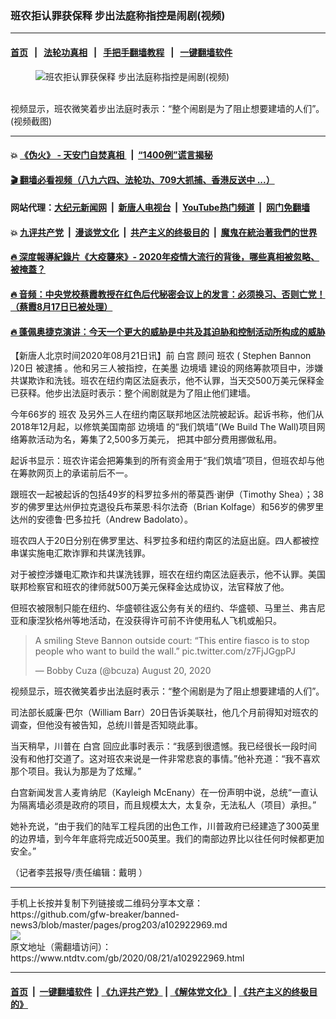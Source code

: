 ### 班农拒认罪获保释 步出法庭称指控是闹剧(视频)
------------------------

#### [首页](https://github.com/gfw-breaker/banned-news3/blob/master/README.md) &nbsp;&nbsp;|&nbsp;&nbsp; [法轮功真相](https://github.com/begood0513/basic/blob/master/README.md)  &nbsp;&nbsp;|&nbsp;&nbsp; [手把手翻墙教程](https://github.com/gfw-breaker/guides/wiki)  &nbsp;&nbsp;|&nbsp;&nbsp; [一键翻墙软件](https://github.com/gfw-breaker/nogfw/blob/master/README.md)  



<div><div class="featured_image">
 <figure>
  <img alt="班农拒认罪获保释 步出法庭称指控是闹剧(视频)" src="https://i.ntdtv.com/assets/uploads/2020/08/e43d529fdcab49af6dc001270403196e-800x450.jpg"/>
 </figure><br/>
 <span class="caption">
  视频显示，班农微笑着步出法庭时表示：“整个闹剧是为了阻止想要建墙的人们”。(视频截图)
 </span>
</div>
</div><hr/>

#### 💥 [《伪火》 - 天安门自焚真相 ](http://141.164.51.119:10000/videos/blog/weihuo.html)&nbsp; |&nbsp; [“1400例”谎言揭秘  ](http://141.164.51.119:10000/videos/blog/jiexi1400.html)

#### [ 🎬  翻墙必看视频（八九六四、法轮功、709大抓捕、香港反送中 ...）](https://github.com/gfw-breaker/links/blob/master/banned.md)

#### 网站代理：[大纪元新闻网](http://167.172.10.89:10080/gb/) &nbsp;|&nbsp; [新唐人电视台](http://167.172.10.89:8808/gb/)  &nbsp;|&nbsp; [YouTube热门频道](http://158.247.203.241/youtube.html) &nbsp;|&nbsp; [网门免翻墙](http://158.247.203.241:11000/show.aspx?name=ogHome)

#### 💥 [九评共产党](http://141.164.51.119:10000/videos/res/jiuping/)&nbsp; |&nbsp; [漫谈党文化](http://141.164.51.119:10000/videos/res/mtdwh/)&nbsp; |&nbsp; [共产主义的终极目的](http://141.164.51.119:10000/videos/res/zjmd/)&nbsp; |&nbsp; [魔鬼在統治著我們的世界](http://141.164.51.119:10000/videos/res/TheSpecter/)  

#### [ 🔥  深度報導紀錄片《大疫襲來》- 2020年疫情大流行的背後，哪些真相被忽略、被掩蓋？](http://141.164.51.119:10000/videos/news/../corona/index.html)

#### [ 🔥  音频：中央党校蔡霞教授在红色后代秘密会议上的发言：必须换习、否则亡党！（蔡霞8月17日已被处理）](http://141.164.51.119:10000/videos/news/caixia.html)

#### [ 🔥  蓬佩奥捷克演讲：今天一个更大的威胁是中共及其迫胁和控制活动所构成的威胁](http://141.164.51.119:10000/videos/news/pompeo6.html)

<div><div class="post_content" itemprop="articleBody">
 <p>
  【新唐人北京时间2020年08月21日讯】前
  <ok href="https://www.ntdtv.com/gb/白宫.htm">
   白宫
  </ok>
  顾问
  <ok href="https://www.ntdtv.com/gb/班农.htm">
   班农
  </ok>
  (
  <ok href="https://www.ntdtv.com/gb/stephen-bannon.htm">
   Stephen Bannon
  </ok>
  )20日
  <ok href="https://www.ntdtv.com/gb/被逮捕.htm">
   被逮捕
  </ok>
  。他和另三人被指控，在美墨
  <ok href="https://www.ntdtv.com/gb/边境墙.htm">
   边境墙
  </ok>
  建设的网络筹款项目中，涉嫌共谋欺诈和洗钱。班农在纽约南区法庭表示，他不认罪，当天交500万美元保释金已获释。他步出法庭时表示：整个闹剧就是为了阻止他们建墙。
 </p>
 <p>
  今年66岁的
  <ok href="https://www.ntdtv.com/gb/班农.htm">
   班农
  </ok>
  及另外三人在纽约南区联邦地区法院被起诉。起诉书称，他们从2018年12月起，以修筑美国南部
  <ok href="https://www.ntdtv.com/gb/边境墙.htm">
   边境墙
  </ok>
  的“我们筑墙”(We Build The Wall)项目网络筹款活动为名，筹集了2,500多万美元， 把其中部分费用挪做私用。
 </p>
 <p>
  起诉书显示：班农许诺会把筹集到的所有资金用于“我们筑墙”项目，但班农却与他在筹款网页上的承诺前后不一。
 </p>
 <p>
  跟班农一起被起诉的包括49岁的科罗拉多州的蒂莫西·谢伊（Timothy Shea）；38岁的佛罗里达州伊拉克退役兵布莱恩·科尔法奇（Brian Kolfage）和56岁的佛罗里达州的安德鲁·巴多拉托（Andrew Badolato）。
 </p>
 <p>
  班农四人于20日分别在佛罗里达、科罗拉多和纽约南区的法庭出庭。四人都被控串谋实施电汇欺诈罪和共谋洗钱罪。
 </p>
 <p>
  对于被控涉嫌电汇欺诈和共谋洗钱罪，班农在纽约南区法庭表示，他不认罪。美国联邦检察官和班农的律师就500万美元保释金达成协议，法官释放了他。
 </p>
 <p>
  但班农被限制只能在纽约、华盛顿往返公务有关的纽约、华盛顿、马里兰、弗吉尼亚和康涅狄格州等地活动，在没获得许可前不许使用私人飞机或船只。
 </p>
 <blockquote class="twitter-tweet" data-dnt="true" data-width="500">
  <p dir="ltr" lang="en">
   A smiling Steve Bannon outside court: “This entire fiasco is to stop people who want to build the wall.”
   <ok href="https://t.co/z7FjJGgpPJ">
    pic.twitter.com/z7FjJGgpPJ
   </ok>
  </p>
  <p>
   — Bobby Cuza (@bcuza)
   <ok href="https://twitter.com/bcuza/status/1296580652335353858?ref_src=twsrc%5Etfw">
    August 20, 2020
   </ok>
  </p>
 </blockquote>
 <p>
  <script async="" charset="utf-8" src="https://platform.twitter.com/widgets.js">
  </script>
 </p>
 <p>
  <p>
   视频显示，班农微笑着步出法庭时表示：“整个闹剧是为了阻止想要建墙的人们”。
  </p>
  <p>
   司法部长威廉·巴尔（William Barr）20日告诉美联社，他几个月前得知对班农的调查，但他没有被告知，总统川普是否知晓此事。
  </p>
  <p>
   当天稍早，川普在
   <ok href="https://www.ntdtv.com/gb/白宫.htm">
    白宫
   </ok>
   回应此事时表示：“我感到很遗憾。我已经很长一段时间没有和他打交道了。这对班农来说是一件非常悲哀的事情。”他补充道：“我不喜欢那个项目。我认为那是为了炫耀。”
  </p>
  <p>
   白宫新闻发言人麦肯纳尼（Kayleigh McEnany）在一份声明中说，总统“一直认为隔离墙必须是政府的项目，而且规模太大，太复杂，无法私人（项目）承担。”
  </p>
  <p>
   她补充说，“由于我们的陆军工程兵团的出色工作，川普政府已经建造了300英里的边界墙，到今年年底将完成近500英里。我们的南部边界比以往任何时候都更加安全。”
  </p>
  <p>
   （记者李芸报导/责任编辑：戴明 ）
  </p>
  <div class="single_ad">
  </div>
 </p>
</div>
</div>
<hr/>
手机上长按并复制下列链接或二维码分享本文章：<br/>
https://github.com/gfw-breaker/banned-news3/blob/master/pages/prog203/a102922969.md <br/>
<a href='https://github.com/gfw-breaker/banned-news3/blob/master/pages/prog203/a102922969.md'><img src='https://github.com/gfw-breaker/banned-news3/blob/master/pages/prog203/a102922969.md.png'/></a> <br/>
原文地址（需翻墙访问）：https://www.ntdtv.com/gb/2020/08/21/a102922969.html


------------------------
#### [首页](https://github.com/gfw-breaker/banned-news3/blob/master/README.md) &nbsp;|&nbsp; [一键翻墙软件](https://github.com/gfw-breaker/nogfw/blob/master/README.md) &nbsp;| [《九评共产党》](https://github.com/gfw-breaker/9ping.md/blob/master/README.md#九评之一评共产党是什么) | [《解体党文化》](https://github.com/gfw-breaker/jtdwh.md/blob/master/README.md) | [《共产主义的终极目的》](https://github.com/gfw-breaker/gczydzjmd.md/blob/master/README.md)


<img src='http://gfw-breaker.win/banned-news3/pages/prog203/a102922969.md' width='0px' height='0px'/>